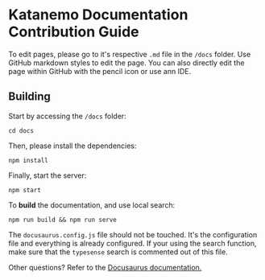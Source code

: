 
# Katanemo Documentation Contribution Guide

To edit pages, please go to it's respective `.md` file in the `/docs` folder. Use GitHub markdown styles to edit the page. You can also directly edit the page within GitHub with the pencil icon or use ann IDE.

## Building

Start by accessing the `/docs` folder:
```
cd docs
```

Then, please install the dependencies:
```
npm install
```

Finally, start the server:
```
npm start
```

To **build** the documentation, and use local search:
```
npm run build && npm run serve
```

The `docusaurus.config.js` file should not be touched. It's the configuration file and everything is already configured. If your using the search function, make sure that the `typesense` search is commented out of this file.

Other questions? Refer to the [Docusaurus documentation.](https://docusaurus.io/docs/)
